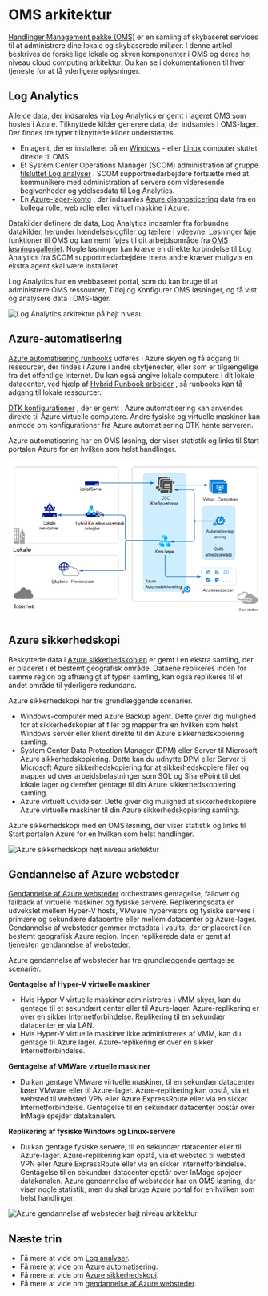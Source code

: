 <properties 
   pageTitle="Handlinger Management pakke (OMS) arkitektur | Microsoft Azure"
   description="Microsoft Operations Management pakke (OMS) er Microsofts skybaseret IT management-løsning, der hjælper dig med at administrere og beskytte dine lokale og infrastruktur i skyen.  I denne artikel identificerer de forskellige tjenester, der er inkluderet i OMS og indeholder links til deres detaljerede indhold."
   services="operations-management-suite"
   documentationCenter=""
   authors="bwren"
   manager="jwhit"
   editor="tysonn" />
<tags 
   ms.service="operations-management-suite"
   ms.devlang="na"
   ms.topic="get-started-article"
   ms.tgt_pltfrm="na"
   ms.workload="infrastructure-services"
   ms.date="10/27/2016"
   ms.author="bwren" />

# <a name="oms-architecture"></a>OMS arkitektur

[Handlinger Management pakke (OMS)](https://azure.microsoft.com/documentation/services/operations-management-suite/) er en samling af skybaseret services til at administrere dine lokale og skybaserede miljøer.  I denne artikel beskrives de forskellige lokale og skyen komponenter i OMS og deres høj niveau cloud computing arkitektur.  Du kan se i dokumentationen til hver tjeneste for at få yderligere oplysninger.

## <a name="log-analytics"></a>Log Analytics

Alle de data, der indsamles via [Log Analytics](https://azure.microsoft.com/documentation/services/log-analytics/) er gemt i lageret OMS som hostes i Azure.  Tilknyttede kilder generere data, der indsamles i OMS-lager.  Der findes tre typer tilknyttede kilder understøttes.

- En agent, der er installeret på en [Windows](../log-analytics/log-analytics-windows-agents.md) - eller [Linux](../log-analytics/log-analytics-linux-agents.md) computer sluttet direkte til OMS.
- Et System Center Operations Manager (SCOM) administration af gruppe [tilsluttet Log analyser](../log-analytics/log-analytics-om-agents.md) .  SCOM supportmedarbejdere fortsætte med at kommunikere med administration af servere som videresende begivenheder og ydelsesdata til Log Analytics.
- En [Azure-lager-konto](../log-analytics/log-analytics-azure-storage.md) , der indsamles [Azure diagnosticering](../cloud-services/cloud-services-dotnet-diagnostics.md) data fra en kollega rolle, web rolle eller virtuel maskine i Azure.

Datakilder definere de data, Log Analytics indsamler fra forbundne datakilder, herunder hændelseslogfiler og tællere i ydeevne.  Løsninger føje funktioner til OMS og kan nemt føjes til dit arbejdsområde fra [OMS løsningsgalleriet](../log-analytics/log-analytics-add-solutions.md).  Nogle løsninger kan kræve en direkte forbindelse til Log Analytics fra SCOM supportmedarbejdere mens andre kræver muligvis en ekstra agent skal være installeret.

Log Analytics har en webbaseret portal, som du kan bruge til at administrere OMS ressourcer, Tilføj og Konfigurer OMS løsninger, og få vist og analysere data i OMS-lager.

![Log Analytics arkitektur på højt niveau](media/operations-management-suite-architecture/log-analytics.png)


## <a name="azure-automation"></a>Azure-automatisering

[Azure automatisering runbooks](http://azure.microsoft.com/documentation/services/automation) udføres i Azure skyen og få adgang til ressourcer, der findes i Azure i andre skytjenester, eller som er tilgængelige fra det offentlige Internet.  Du kan også angive lokale computere i dit lokale datacenter, ved hjælp af [Hybrid Runbook arbejder](../automation/automation-hybrid-runbook-worker.md) , så runbooks kan få adgang til lokale ressourcer.

[DTK konfigurationer](../automation/automation-dsc-overview.md) , der er gemt i Azure automatisering kan anvendes direkte til Azure virtuelle computere.  Andre fysiske og virtuelle maskiner kan anmode om konfigurationer fra Azure automatisering DTK hente serveren.

Azure automatisering har en OMS løsning, der viser statistik og links til Start portalen Azure for en hvilken som helst handlinger.

![Azure automatisering højt niveau arkitektur](media/operations-management-suite-architecture/automation.png)

## <a name="azure-backup"></a>Azure sikkerhedskopi

Beskyttede data i [Azure sikkerhedskopien](http://azure.microsoft.com/documentation/services/backup) er gemt i en ekstra samling, der er placeret i et bestemt geografisk område.  Dataene replikeres inden for samme region og afhængigt af typen samling, kan også replikeres til et andet område til yderligere redundans.

Azure sikkerhedskopi har tre grundlæggende scenarier.

- Windows-computer med Azure Backup agent.  Dette giver dig mulighed for at sikkerhedskopier af filer og mapper fra en hvilken som helst Windows server eller klient direkte til din Azure sikkerhedskopiering samling.  
- System Center Data Protection Manager (DPM) eller Server til Microsoft Azure sikkerhedskopiering. Dette kan du udnytte DPM eller Server til Microsoft Azure sikkerhedskopiering for at sikkerhedskopiere filer og mapper ud over arbejdsbelastninger som SQL og SharePoint til det lokale lager og derefter gentage til din Azure sikkerhedskopiering samling.
- Azure virtuelt udvidelser.  Dette giver dig mulighed at sikkerhedskopiere Azure virtuelle maskiner til din Azure sikkerhedskopiering samling.

Azure sikkerhedskopi med en OMS løsning, der viser statistik og links til Start portalen Azure for en hvilken som helst handlinger.

![Azure sikkerhedskopi højt niveau arkitektur](media/operations-management-suite-architecture/backup.png)

## <a name="azure-site-recovery"></a>Gendannelse af Azure websteder

[Gendannelse af Azure websteder](http://azure.microsoft.com/documentation/services/site-recovery) orchestrates gentagelse, failover og failback af virtuelle maskiner og fysiske servere. Replikeringsdata er udvekslet mellem Hyper-V hosts, VMware hypervisors og fysiske servere i primære og sekundære datacentre eller mellem datacenter og Azure-lager.  Gendannelse af websteder gemmer metadata i vaults, der er placeret i en bestemt geografisk Azure region. Ingen replikerede data er gemt af tjenesten gendannelse af websteder.

Azure gendannelse af websteder har tre grundlæggende gentagelse scenarier.

**Gentagelse af Hyper-V virtuelle maskiner**
- Hvis Hyper-V virtuelle maskiner administreres i VMM skyer, kan du gentage til et sekundært center eller til Azure-lager.  Azure-replikering er over en sikker Internetforbindelse.  Replikering til en sekundær datacenter er via LAN.
- Hvis Hyper-V virtuelle maskiner ikke administreres af VMM, kan du gentage til Azure lager.  Azure-replikering er over en sikker Internetforbindelse.
 
**Gentagelse af VMWare virtuelle maskiner**
- Du kan gentage VMware virtuelle maskiner, til en sekundær datacenter kører VMware eller til Azure-lager.  Azure-replikering kan opstå, via et websted til websted VPN eller Azure ExpressRoute eller via en sikker Internetforbindelse. Gentagelse til en sekundær datacenter opstår over InMage spejder datakanalen.
 
**Replikering af fysiske Windows og Linux-servere** 
- Du kan gentage fysiske servere, til en sekundær datacenter eller til Azure-lager. Azure-replikering kan opstå, via et websted til websted VPN eller Azure ExpressRoute eller via en sikker Internetforbindelse. Gentagelse til en sekundær datacenter opstår over InMage spejder datakanalen.  Azure gendannelse af websteder har en OMS løsning, der viser nogle statistik, men du skal bruge Azure portal for en hvilken som helst handlinger.

![Azure gendannelse af websteder højt niveau arkitektur](media/operations-management-suite-architecture/site-recovery.png)


## <a name="next-steps"></a>Næste trin

- Få mere at vide om [Log analyser](http://azure.microsoft.com/documentation/services/log-analytics).
- Få mere at vide om [Azure automatisering](https://azure.microsoft.com/documentation/services/automation).
- Få mere at vide om [Azure sikkerhedskopi](http://azure.microsoft.com/documentation/services/backup).
- Få mere at vide om [gendannelse af Azure websteder](http://azure.microsoft.com/documentation/services/site-recovery).
